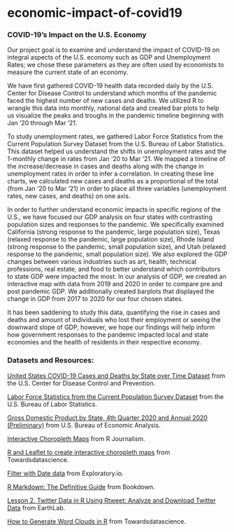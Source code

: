 # economic-impact-of-covid19

### COVID-19’s Impact on the U.S. Economy 

Our project goal is to examine and understand the impact of COVID-19 on integral aspects of the U.S. economy such as GDP and Unemployment Rates; we chose these parameters as they are often used by economists to measure the current state of an economy. 

We have first gathered COVID-19 health data recorded daily by the U.S. Center for Disease Control to understand which months of the pandemic faced the highest number of new cases and deaths. We utilized R to wrangle this data into monthly, national data and created bar plots to help us visualize the peaks and troughs in the pandemic timeline beginning with Jan ‘20 through Mar ‘21. 

To study unemployment rates, we gathered Labor Force Statistics from the Current Population Survey Dataset from the U.S. Bureau of Labor Statistics. This dataset helped us understand the shifts in unemployment rates and the 1-monthly change in rates from Jan ‘20 to Mar ‘21. We mapped a timeline of the increase/decrease in cases and deaths along with the change in unemployment rates in order to infer a correlation. In creating these line charts, we calculated new cases and deaths as a proportional of the total (from Jan ‘20 to Mar ‘21) in order to place all three variables (unemployment rates, new cases, and deaths) on one axis. 

In order to further understand economic impacts in specific regions of the U.S., we have focused our GDP analysis on four states with contrasting population sizes and responses to the pandemic. We specifically examined California (strong response to the pandemic, large population size), Texas (relaxed response to the pandemic, large population size), Rhode Island (strong response to the pandemic, small population size), and Utah (relaxed response to the pandemic, small population size). We also explored the GDP changes between various industries such as art, health, technical professions, real estate, and food to better understand which contributors to state GDP were impacted the most. In our analysis of GDP, we created an interactive map with data from 2019 and 2020 in order to compare pre and post pandemic GDP. We additionally created barplots that displayed the change in GDP from 2017 to 2020 for our four chosen states.

It has been saddening to study this data, quantifying the rise in cases and deaths and amount of individuals who lost their employment or seeing the downward slope of GDP, however, we hope our findings will help inform how government responses to the pandemic impacted local and state economies and the health of residents in their respective economy.

### Datasets and Resources: 
[United States COVID-19 Cases and Deaths by State over Time Dataset](https://data.cdc.gov/Case-Surveillance/United-States-COVID-19-Cases-and-Deaths-by-State-o/9mfq-cb36) from the U.S. Center for Disease Control and Prevention.

[Labor Force Statistics from the Current Population Survey Dataset](https://beta.bls.gov/dataViewer/view/timeseries/LNS14000000;jsessionid=C58F68E9140FE3B07E16AFFA7F77786E) from the U.S. Bureau of Labor Statistics.  

[Gross Domestic Product by State, 4th Quarter 2020 and Annual 2020 (Preliminary)](https://www.bea.gov/data/gdp/gdp-state) from U.S. Bureau of Economic Analysis.

[Interactive Choropleth Maps](https://learn.r-journalism.com/en/mapping/census_maps/census-maps/) from R Journalism.

[R and Leaflet to create interactive choropleth maps](https://towardsdatascience.com/r-and-leaflet-to-create-interactive-choropleth-maps-8515ef83e275) from Towardsdatascience. 

[Filter with Date data](https://blog.exploratory.io/filter-with-date-function-ce8e84be680) from Exploratory.io. 

[R Markdown: The Definitive Guide](https://bookdown.org/yihui/rmarkdown) from Bookdown. 

[Lesson 2. Twitter Data in R Using Rtweet: Analyze and Download Twitter Data](https://www.earthdatascience.org/courses/earth-analytics/get-data-using-apis/use-twitter-api-r/) from EarthLab. 

[How to Generate Word Clouds in R](https://towardsdatascience.com/create-a-word-cloud-with-r-bde3e7422e8a) from Towardsdatascience. 





